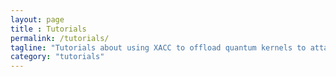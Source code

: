 ```yaml
---
layout: page
title : Tutorials
permalink: /tutorials/
tagline: "Tutorials about using XACC to offload quantum kernels to attached QPUs."
category: "tutorials"
---
```

